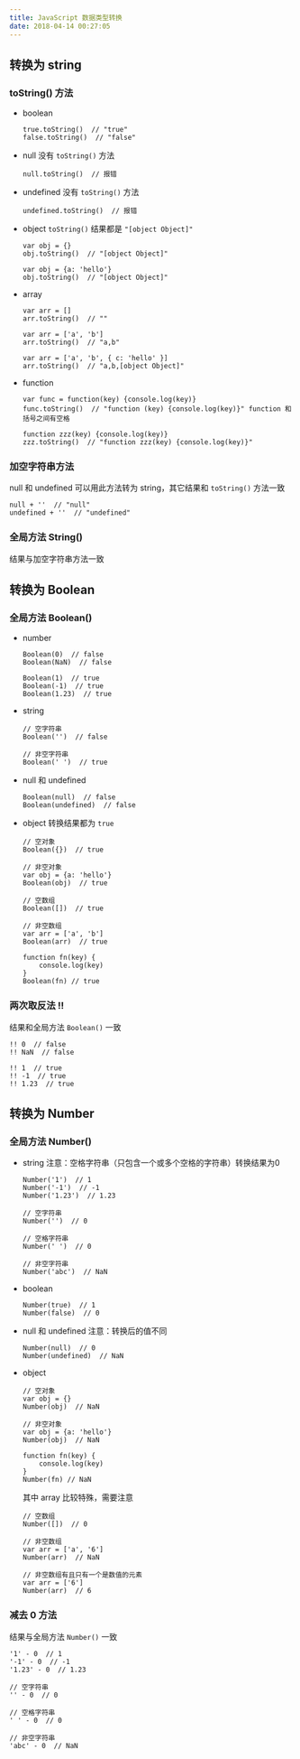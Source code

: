 ```yaml
---
title: JavaScript 数据类型转换
date: 2018-04-14 00:27:05
---
```


## 转换为 string

### toString() 方法

- boolean
    ```
    true.toString()  // "true"
    false.toString()  // "false"
    ```

- null
    没有 `toString()` 方法
    ```
    null.toString()  // 报错
    ```

- undefined
    没有 `toString()` 方法
    ```
    undefined.toString()  // 报错
    ```

- object
    `toString()` 结果都是 `"[object Object]"`
    ```
    var obj = {}
    obj.toString()  // "[object Object]"
    
    var obj = {a: 'hello'}
    obj.toString()  // "[object Object]"
    ```

- array
    ```
    var arr = []
    arr.toString()  // ""
    
    var arr = ['a', 'b']
    arr.toString()  // "a,b"
    
    var arr = ['a', 'b', { c: 'hello' }]
    arr.toString()  // "a,b,[object Object]"
    ```
    
- function
    ```
    var func = function(key) {console.log(key)}
    func.toString()  // "function (key) {console.log(key)}" function 和括号之间有空格
    
    function zzz(key) {console.log(key)}
    zzz.toString()  // "function zzz(key) {console.log(key)}"
    ```

### 加空字符串方法

null 和 undefined 可以用此方法转为 string，其它结果和 `toString()` 方法一致

```
null + ''  // "null"
undefined + ''  // "undefined"
```

### 全局方法 String()

结果与加空字符串方法一致


## 转换为 Boolean

### 全局方法 Boolean()

- number
    ```
    Boolean(0)  // false
    Boolean(NaN)  // false
    
    Boolean(1)  // true
    Boolean(-1)  // true
    Boolean(1.23)  // true
    ```

- string
    ```
    // 空字符串
    Boolean('')  // false
    
    // 非空字符串
    Boolean(' ')  // true
    ```

- null 和 undefined
    ```
    Boolean(null)  // false
    Boolean(undefined)  // false
    ```

- object
    转换结果都为 `true`
    ```
    // 空对象
    Boolean({})  // true
    
    // 非空对象
    var obj = {a: 'hello'}
    Boolean(obj)  // true
    
    // 空数组
    Boolean([])  // true
    
    // 非空数组
    var arr = ['a', 'b']
    Boolean(arr)  // true
    
    function fn(key) {
        console.log(key)
    }
    Boolean(fn) // true
    ```

### 两次取反法 !!

结果和全局方法 `Boolean()` 一致

```
!! 0  // false
!! NaN  // false

!! 1  // true
!! -1  // true
!! 1.23  // true
```


## 转换为 Number

### 全局方法 Number()

- string
    注意：空格字符串（只包含一个或多个空格的字符串）转换结果为0
    ```
    Number('1')  // 1
    Number('-1')  // -1
    Number('1.23')  // 1.23
    
    // 空字符串
    Number('')  // 0
    
    // 空格字符串
    Number(' ')  // 0
    
    // 非空字符串
    Number('abc')  // NaN
    ```

- boolean
    ```
    Number(true)  // 1
    Number(false)  // 0
    ```

- null 和 undefined
    注意：转换后的值不同
    ```
    Number(null)  // 0
    Number(undefined)  // NaN
    ```

- object
    ```
    // 空对象
    var obj = {}
    Number(obj)  // NaN
    
    // 非空对象
    var obj = {a: 'hello'}
    Number(obj)  // NaN
    
    function fn(key) {
        console.log(key)
    }
    Number(fn) // NaN
    ```
    其中 array 比较特殊，需要注意
    ```
    // 空数组
    Number([])  // 0
    
    // 非空数组
    var arr = ['a', '6']
    Number(arr)  // NaN
    
    // 非空数组有且只有一个是数值的元素
    var arr = ['6']
    Number(arr)  // 6
    ```

### 减去 0 方法

结果与全局方法 `Number()` 一致

```
'1' - 0  // 1
'-1' - 0  // -1
'1.23' - 0  // 1.23

// 空字符串
'' - 0  // 0

// 空格字符串
' ' - 0  // 0

// 非空字符串
'abc' - 0  // NaN
```